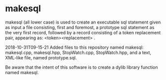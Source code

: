# makesql
makesql (all lower case) is used to create an executable sql statement given as input a file consisting, first and foremost, a prototype sql statement as the very first record, followed by a record consisting of a token replacement pair, appearing as: &lt;token>&lt;replacement> .


2018-10-31T09-15-21 Added files to this repository named makesql: makesql.cpp, makesql.hpp, StopWatch.cpp, StopWatch.hpp, and a text, XML-like file, named prototype.sql.

Be aware that the intent of this software is to create a dylib library function named makesql.
